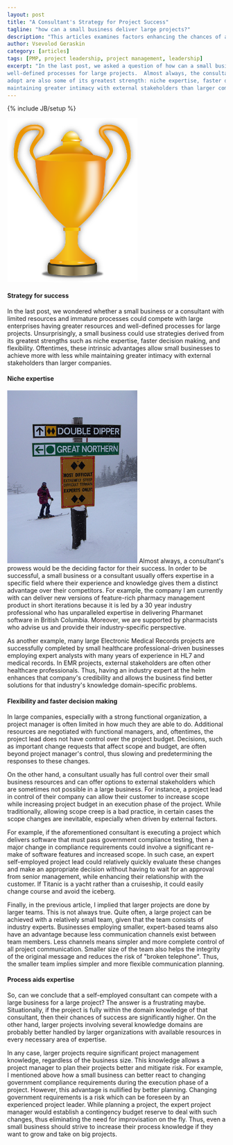 ```yaml
---
layout: post
title: "A Consultant's Strategy for Project Success"
tagline: "how can a small business deliver large projects?"
description: "This articles examines factors enhancing the chances of a small business or a consultant to successfully deliver large projects."
author: Vsevolod Geraskin
category: [articles]
tags: [PMP, project leadership, project management, leadership]
excerpt: "In the last post, we asked a question of how can a small business or a consultant with limited resources and immature ad hoc processes compete with large enterprises with greater resources and
well-defined processes for large projects.  Almost always, the consultant's expertise would be the deciding factor for success.  Thus, unsurprisingly, some competitive strategies a small business can
adopt are also some of its greatest strength: niche expertise, faster decision making, and flexibility.  Oftentimes, these intrinsic advantages allow small businesses to achieve more with less while
maintaining greater intimacy with external stakeholders than larger companies."
---
```

{% include JB/setup %}

<img class="float-left" width="300pt" src="/assets/post_images/success1.png" alt="Cup" />

#### Strategy for success
In the last post, we wondered whether a small business or a consultant with limited resources and immature processes could compete with large enterprises having greater resources and
well-defined processes for large projects.   Unsurprisingly, a small business could use strategies derived from its greatest strengths such as niche expertise, faster decision making, and
flexibility.  Oftentimes, these intrinsic advantages allow small businesses to achieve more with less while maintaining greater intimacy with external stakeholders than larger companies.

#### Niche expertise
<img class="float-right" width="300pt" src="/assets/post_images/success2.jpg" alt="Expert Trail" />
Almost always, a consultant's prowess would be the deciding factor for their success. In order to be successful, a small business or a consultant usually offers expertise in a specific
field where their experience and knowledge gives them a distinct advantage over their competitors.  For example, the company I am currently with can deliver new versions of feature-rich pharmacy management product in short
iterations because it is led by a 30 year industry professional who has unparalleled expertise in delivering Pharmanet software in British Columbia.  Moreover, we are supported by pharmacists who advise
us and provide their industry-specific perspective.

As another example, many large Electronic Medical Records projects are successfully completed by small healthcare professional-driven businesses employing expert analysts with many years of experience
in HL7 and medical records.  In EMR projects, external stakeholders are often other healthcare professionals.  Thus, having an industry expert at the helm enhances that company's credibility and
allows the business find better solutions for that industry's knowledge domain-specific problems. 

#### Flexibility and faster decision making
In large companies, especially with a strong functional organization, a project manager is often limited in how much they are able to do.  Additional resources are negotiated with functional managers,
and, oftentimes, the project lead does not have control over the project budget.  Decisions, such as important change requests that affect scope and budget, are often beyond project manager's
control, thus slowing and predetermining the responses to these changes.

On the other hand, a consultant usually has full control over their small business resources and can offer options to external stakeholders which are sometimes not possible in a large business.  For instance, 
a project lead in control of their company can allow their customer to increase scope while increasing project budget in an execution phase of the project.  While traditionally, allowing scope creep is a
bad practice, in certain cases the scope changes are inevitable, especially when driven by external factors.  

For example, if the aforementioned consultant is executing a project which delivers software that must pass government compliance testing, then a major change in compliance requirements could
involve a significant re-make of software features and increased scope.  In such case, an expert self-employed project lead could relatively quickly evaluate these changes and make an appropriate
decision without having to wait for an approval from senior management, while enhancing their relationship with the customer.  If Titanic is a yacht rather than a cruiseship, it could easily change
course and avoid the iceberg.

Finally, in the previous article, I implied that larger projects are done by larger teams.  This is not always true.  Quite often, a large project can be achieved with a relatively small team,
given that the team consists of industry experts.  Businesses employing smaller, expert-based teams also have an advantage because less communication channels exist between team members.  Less channels means simpler and more complete
control of all project communication.  Smaller size of the team also helps the integrity of the original message and reduces the risk of "broken telephone".  Thus, the smaller team implies simpler and 
more flexible communication planning.

#### Process aids expertise
So, can we conclude that a self-employed consultant can compete with a large business for a large project?  The answer is a frustrating maybe.  Situationally, if the project is fully within the domain
knowledge of that consultant, then their chances of success are significantly higher.  On the other hand, larger projects involving several knowledge domains are probably better handled by larger
organizations with available resources in every necessary area of expertise. 

In any case, larger projects require significant project management knowledge, regardless of the business size.  This knowledge allows a project manager to plan their projects better and mitigate risk.
For example, I mentioned above how a small business can better react to changing government compliance requirements during the execution phase of a project.  However, this advantage is nullified by
better planning.  Changing government requirements is a risk which can be foreseen by an experienced project leader.  While planning a project, the expert project manager would establish a 
contingency budget reserve to deal with such changes, thus eliminating the need for improvisation on the fly.  Thus, even a small business should strive to increase their process knowledge if they
want to grow and take on big projects.
 



 













 




      



  










